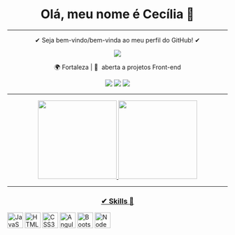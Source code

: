 # <h1 align="center"> Olá, meu nome é Cecília 🤍 </h1> 


-----------------------------------------------------
<p align= "center">✔ Seja bem-vindo/bem-vinda ao meu perfil do GitHub! ✔</p>

<div align="center"><img src="https://github.com/cecilia2904/cecilia2904/assets/90199276/d511c2ac-6c66-4d94-8b5e-7bc23630689e"/> </div>


<p align= "center"> 🌍 Fortaleza  | 🤝  aberta a projetos Front-end </p>



<div align="center">
  <a href="https://instagram.com/_cecilia2904?igshid=MDM4ZDc5MmU=" target="_blank"><img src="https://img.shields.io/badge/-Instagram-%23E4405F?style=for-the-badge&logo=instagram&logoColor=white" target="_blank"></a>
  <a href = "mailto:mariaceciliaff821129@gmail.com"><img src="https://img.shields.io/badge/-Gmail-%23333?style=for-the-badge&logo=gmail&logoColor=white" target="_blank"></a>
  <a href="https://www.linkedin.com/in/maria-cecilia-freitas-fonteles" target="_blank"><img src="https://img.shields.io/badge/linkedin-%230077B5.svg?&style=for-the-badge&logo=linkedin&logoColor=white" target="_blank"></a>

-----------------------------------------------------



<div align="center">
  <a href="https://github.com/cecilia2904">
  <img height="180em" src="https://github-readme-stats.vercel.app/api?username=cecilia2904&show_icons=true&theme=tokyonight&include_all_commits=true&count_private=true"/>
  <img height="180em" src="https://github-readme-stats.vercel.app/api/top-langs/?username=cecilia2904&layout=compact&langs_count=7&theme=tokyonight"/>
</div>


--------------------------------

### ✔ Skills :art:

<p align="left">
<a href="https://developer.mozilla.org/en-US/docs/Web/JavaScript" target="_blank" rel="noreferrer"><img src="https://raw.githubusercontent.com/danielcranney/readme-generator/main/public/icons/skills/javascript-colored.svg" width="36" height="36" alt="JavaScript" /></a>
<a href="https://developer.mozilla.org/en-US/docs/Glossary/HTML5" target="_blank" rel="noreferrer"><img src="https://raw.githubusercontent.com/danielcranney/readme-generator/main/public/icons/skills/html5-colored.svg" width="36" height="36" alt="HTML5" /></a>
<a href="https://www.w3.org/TR/CSS/#css" target="_blank" rel="noreferrer"><img src="https://raw.githubusercontent.com/danielcranney/readme-generator/main/public/icons/skills/css3-colored.svg" width="36" height="36" alt="CSS3" /></a>
<a href="https://angular.io/" target="_blank" rel="noreferrer"><img src="https://raw.githubusercontent.com/danielcranney/readme-generator/main/public/icons/skills/angularjs-colored.svg" width="36" height="36" alt="Angular" /></a>
<a href="https://getbootstrap.com/" target="_blank" rel="noreferrer"><img src="https://raw.githubusercontent.com/danielcranney/readme-generator/main/public/icons/skills/bootstrap-colored.svg" width="36" height="36" alt="Bootstrap" /></a>
<a href="https://nodejs.org/en/" target="_blank" rel="noreferrer"><img src="https://raw.githubusercontent.com/danielcranney/readme-generator/main/public/icons/skills/nodejs-colored.svg" width="36" height="36" alt="NodeJS" /></a>
</p>
 
